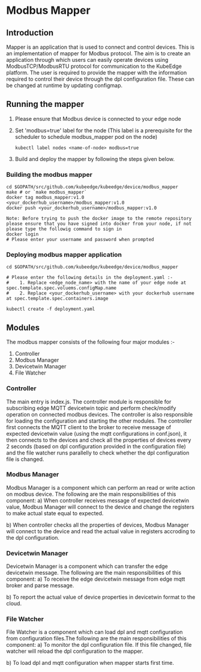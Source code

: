 # Modbus Mapper


## Introduction

Mapper is an application that is used to connect and control devices. This is an implementation of mapper for 
Modbus protocol. The aim is to create an application through which users can easily operate devices using ModbusTCP/ModbusRTU protocol for communication to the KubeEdge platform. The user is required to provide the mapper with the information required to control their device through the dpl configuration file. These can be changed at runtime by updating configmap.

## Running the mapper

  1. Please ensure that Modbus device is connected to your edge node
  2. Set 'modbus=true' label for the node (This label is a prerequisite for the scheduler to schedule modbus_mapper pod on the node)

      ```shell
      kubectl label nodes <name-of-node> modbus=true
      ```

  3. Build and deploy the mapper by following the steps given below.

### Building the modbus mapper

 ```shell
cd $GOPATH/src/github.com/kubeedge/kubeedge/device/modbus_mapper
make # or `make modbus_mapper`
docker tag modbus_mapper:v1.0 <your_dockerhub_username>/modbus_mapper:v1.0
docker push <your_dockerhub_username>/modbus_mapper:v1.0

Note: Before trying to push the docker image to the remote repository please ensure that you have signed into docker from your node, if not please type the followig command to sign in
 docker login
 # Please enter your username and password when prompted
```

### Deploying modbus mapper application

```shell
cd $GOPATH/src/github.com/kubeedge/kubeedge/device/modbus_mapper

# Please enter the following details in the deployment.yaml :-
#    1. Replace <edge_node_name> with the name of your edge node at spec.template.spec.voluems.configMap.name
#    2. Replace <your_dockerhub_username> with your dockerhub username at spec.template.spec.containers.image

kubectl create -f deployment.yaml
```

## Modules

The modbus mapper consists of the following four major modules :-

 1. Controller
 2. Modbus Manager
 3. Devicetwin Manager
 4. File Watcher

 ### Controller

 The main entry is index.js. The controller module is responsible for subscribing edge MQTT devicetwin topic and perform check/modify operation on connected modbus devices. The controller is also responsible for loading the configuration and starting the other modules. The controller first connects the MQTT client to the broker to receive message of expected devicetwin value (using the mqtt configurations in conf.json), it then connects to the devices and check all the properties of devices every 2 seconds (based on dpl configuration provided in the configuration file) and the file watcher runs parallelly to check whether the dpl configuration file is changed.

 ### Modbus Manager
 
 Modbus Manager is a component which can perform an read or write action on modbus device. The following are the main responsibilities of this component: 
 a) When controller receives message of expected devicetwin value, Modbus Manager will connect to the device and change the registers to make actual state equal to expected. 

 b) When controller checks all the properties of devices, Modbus Manager will connect to the device and read the actual value in registers accroding to the dpl configuration.

 ### Devicetwin Manager

 Devicetwin Manager is a component which can transfer the edge devicetwin message. The following are the main responsibilities of this component: 
 a) To receive the edge devicetwin message from edge mqtt broker and parse message.

 b) To report the actual value of device properties in devicetwin format to the cloud.
                  
 ### File Watcher
 
 File Watcher is a component which can load dpl and mqtt configuration from configuration files.The following are the main responsibilities of this component: 
 a) To monitor the dpl configuration file. If this file changed, file watcher will reload the dpl configuration to the mapper.

 b) To load dpl and mqtt configuration when mapper starts first time.

